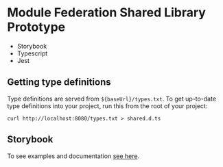 # Module Federation Shared Library Prototype

- Storybook
- Typescript
- Jest

## Getting type definitions

Type definitions are served from `${baseUrl}/types.txt`. To get up-to-date type definitions into your project, run this from the root of your project:

```
curl http://localhost:8080/types.txt > shared.d.ts
```

## Storybook

To see examples and documentation [see here](https://goughjo03.github.io/library-prototype/?path=/story/button--basic-button).
